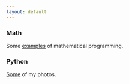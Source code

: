 ```yaml
---
layout: default
---
```




### Math
Some [examples](math_prog) of mathematical programming.


### Python
[Some](http://vlmeg.eu3.biz/#) of my photos.



<!--- 
[Some](vlmeg.eu3.biz) of my photos.
--->
<!--- 
[...](test)
--->


<!--- 
Check here original theme
https://github.com/pages-themes/cayman#usage
--->
